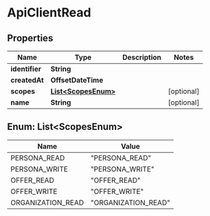 

# ApiClientRead



## Properties

| Name | Type | Description | Notes |
|------------ | ------------- | ------------- | -------------|
|**identifier** | **String** |  |  |
|**createdAt** | **OffsetDateTime** |  |  |
|**scopes** | [**List&lt;ScopesEnum&gt;**](#List&lt;ScopesEnum&gt;) |  |  [optional] |
|**name** | **String** |  |  [optional] |



## Enum: List&lt;ScopesEnum&gt;

| Name | Value |
|---- | -----|
| PERSONA_READ | &quot;PERSONA_READ&quot; |
| PERSONA_WRITE | &quot;PERSONA_WRITE&quot; |
| OFFER_READ | &quot;OFFER_READ&quot; |
| OFFER_WRITE | &quot;OFFER_WRITE&quot; |
| ORGANIZATION_READ | &quot;ORGANIZATION_READ&quot; |



